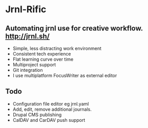 # Jrnl-Rific

## Automating jrnl use for creative workflow. http://jrnl.sh/

* Simple, less distracting work environment
* Consistent tech experience
* Flat learning curve over time
* Multiproject support
* Git integration
* I use multiplatform FocusWriter as external editor

## Todo
* Configuration file editor eg jrnl.yaml
* Add, edit, remove additional journals.
* Drupal CMS publishing
* CalDAV and CarDAV push support
